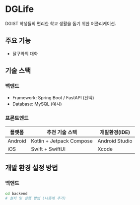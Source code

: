 # DGLife

DGIST 학생들의 편리한 학교 생활을 돕기 위한 어플리케이션.

## 주요 기능
- 달구와의 대화
  
## 기술 스택

### 백엔드
- Framework: Spring Boot / FastAPI (선택)
- Database: MySQL (예시)

### 프론트엔드
| 플랫폼     | 추천 기술 스택                 | 개발환경(IDE)      |
| ------- | ------------------------ | -------------- |
| Android | Kotlin + Jetpack Compose | Android Studio |
| iOS     | Swift + SwiftUI          | Xcode          |


## 개발 환경 설정 방법

### 백엔드
```bash
cd backend
# 설치 및 실행 방법 (나중에 추가)
